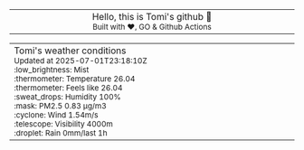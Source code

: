 
<div align="center">
<table>
<tbody>
<td align="center">
<img width="2000" height="0"><br>
Hello, this is Tomi's github 👋<br>
<sup>Built with ❤️, GO & Github Actions</sup><br>
<img width="2000" height="0">
</td>
</tbody>
</table>
</div>
<table>
<tbody>
<td align="left">
<img width="2000" height="0"><br>
Tomi's weather conditions<br>
<sup>Updated at 2025-07-01T23:18:10Z</sup><br>
<sup>:low_brightness: Mist</sup><br>
<sup>:thermometer: Temperature 26.04 </sup><br>
<sup>:thermometer: Feels like 26.04</sup><br>
<sup>:sweat_drops: Humidity 100%</sup><br>
<sup>:mask: PM2.5 0.83 μg/m3</sup><br>
<sup>:cyclone: Wind 1.54m/s </sup><br>
<sup>:telescope: Visibility 4000m </sup><br>
<sup>:droplet: Rain 0mm/last 1h </sup><br>
<img width="2000" height="0">
</td>
<td align="left">
<img width="2000" height="0"><br>
<br>
<img width="2000" height="0">
</td>
</tbody>
</table>
</div>
    